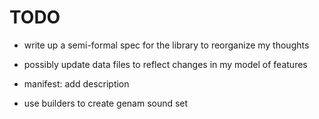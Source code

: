 # TODO

- write up a semi-formal spec for the library to reorganize my thoughts

- possibly update data files to reflect changes in my model of features

- manifest: add description

- use builders to create genam sound set

